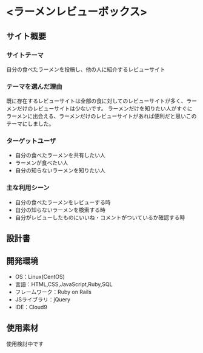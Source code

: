 # <ラーメンレビューボックス>

## サイト概要
### サイトテーマ
自分の食べたラーメンを投稿し、他の人に紹介するレビューサイト

### テーマを選んだ理由
既に存在するレビューサイトは全部の食に対してのレビューサイトが多く、ラーメンだけのレビューサイトは少ないです。
ラーメンだけを知りたい人がすぐにラーメンに出会える、ラーメンだけのレビューサイトがあれば便利だと思いこのテーマにしました。

### ターゲットユーザ
- 自分の食べたラーメンを共有したい人
- ラーメンが食べたい人
- 自分の知らないラーメンを知りたい人

### 主な利用シーン
- 自分の食べたラーメンをレビューする時
- 自分の知らないラーメンを検索する時
- 自分がレビューしたものにいいね・コメントがついているか確認する時

## 設計書


## 開発環境
- OS：Linux(CentOS)
- 言語：HTML,CSS,JavaScript,Ruby,SQL
- フレームワーク：Ruby on Rails
- JSライブラリ：jQuery
- IDE：Cloud9

## 使用素材
使用検討中です